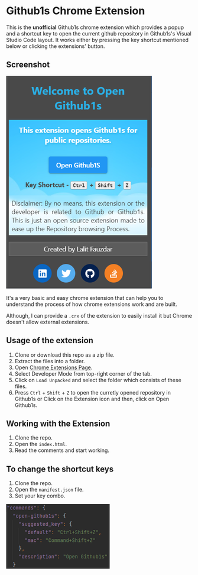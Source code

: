 # Github1s Chrome Extension

This is the **unofficial** Github1s chrome extension which provides a popup and a shortcut key to open the current
github repository in Github1s's Visual Studio Code layout. It works either by pressing the key shortcut mentioned below or clicking the extensions' button.

## Screenshot

![img.png](assets/img.png)

It's a very basic and easy chrome extension that can help you to understand the process of how chrome extensions work
and are built.

Although, I can provide a ```.crx``` of the extension to easily install it but Chrome doesn't allow external extensions.

## Usage of the extension

1. Clone or download this repo as a zip file.
2. Extract the files into a folder.
3. Open [Chrome Extensions Page](chrome://extensions/).
4. Select Developer Mode from top-right corner of the tab.
5. Click on ```Load Unpacked``` and select the folder which consists of these files.
6. Press ```Ctrl``` + ```Shift``` + ```Z``` to open the curretly opened repository in Github1s or Click on the Extension icon and then, click on Open Github1s.

## Working with the Extension

1. Clone the repo.
2. Open the ```index.html```.
3. Read the comments and start working. 

## To change the shortcut keys

1. Clone the repo.
2. Open the ```manifest.json``` file.
3. Set your key combo.

![img.png](assets/key_image.png)
